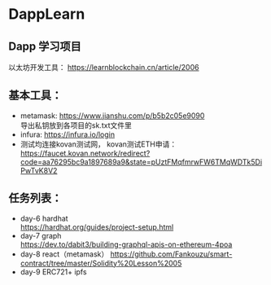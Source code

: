 # DappLearn
  ## Dapp 学习项目
 以太坊开发工具：  https://learnblockchain.cn/article/2006  
 
 ## 基本工具：   
  - metamask: https://www.jianshu.com/p/b5b2c05e9090  
  导出私钥放到各项目的sk.txt文件里  
  - infura: https://infura.io/login   
  - 测试均连接kovan测试网， kovan测试ETH申请：   
  https://faucet.kovan.network/redirect?code=aa76295bc9a1897689a9&state=pUztFMqfmrwFW6TMqWDTk5DiPwTvK8V2

 ##  任务列表：
  - day-6 hardhat         
     https://hardhat.org/guides/project-setup.html
  - day-7 graph      
         https://dev.to/dabit3/building-graphql-apis-on-ethereum-4poa
  - day-8 react（metamask） 
     https://github.com/Fankouzu/smart-contract/tree/master/Solidity%20Lesson%2005
  - day-9  ERC721+ ipfs     